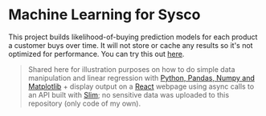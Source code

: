 # Machine Learning for Sysco
This project builds likelihood-of-buying prediction models for each product a customer buys over time. It will not store or cache any results so it's not optimized for performance. You can try this out [here](http://fopo.com.ar/sysco/).

>Shared here for illustration purposes on how to do simple data manipulation and linear regression with [Python, Pandas, Numpy and Matplotlib](https://www.udemy.com/deep-learning-prerequisites-the-numpy-stack-in-python/) + display output on a [React](https://reactjs.org/) webpage using async calls to an API built with [Slim](https://www.slimframework.com/); no sensitive data was uploaded to this repository (only code of my own).
